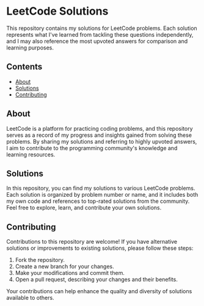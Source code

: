 # LeetCode Solutions

This repository contains my solutions for LeetCode problems. Each solution represents what I've learned from tackling these questions independently, and I may also reference the most upvoted answers for comparison and learning purposes.

## Contents

- [About](#about)
- [Solutions](#solutions)
- [Contributing](#contributing)

## About

LeetCode is a platform for practicing coding problems, and this repository serves as a record of my progress and insights gained from solving these problems. By sharing my solutions and referring to highly upvoted answers, I aim to contribute to the programming community's knowledge and learning resources.

## Solutions

In this repository, you can find my solutions to various LeetCode problems. Each solution is organized by problem number or name, and it includes both my own code and references to top-rated solutions from the community. Feel free to explore, learn, and contribute your own solutions.

## Contributing

Contributions to this repository are welcome! If you have alternative solutions or improvements to existing solutions, please follow these steps:

1. Fork the repository.
2. Create a new branch for your changes.
3. Make your modifications and commit them.
4. Open a pull request, describing your changes and their benefits.

Your contributions can help enhance the quality and diversity of solutions available to others.
